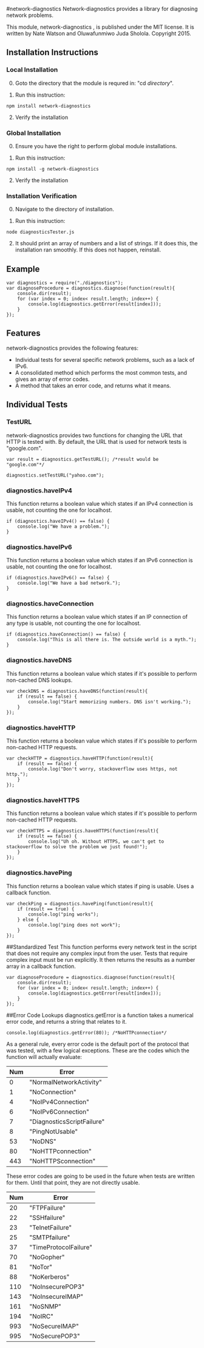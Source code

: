 #network-diagnostics
Network-diagnostics provides a library for diagnosing network problems.

This module, network-diagnostics , is published under the MIT license. It is written by Nate Watson and Oluwafunmiwo Juda Sholola. Copyright 2015.

## Installation Instructions

### Local Installation

0. Goto the directory that the module is requred in: "cd *directory*".

1. Run this instruction:

```
npm install network-diagnostics
```

2. Verify the installation

### Global Installation

0. Ensure you have the right to perform global module installations.

1. Run this instruction:

```
npm install -g network-diagnostics
```

2. Verify the installation

### Installation Verification

0. Navigate to the directory of installation.

1. Run this instruction:

```
node diagnosticsTester.js
```

2. It should print an array of numbers and a list of strings. If it does this, the installation ran smoothly. If this does not happen, reinstall.

## Example

```
var diagnostics = require("./diagnostics");
var diagnoseProcedure = diagnostics.diagnose(function(result){
	console.dir(result);
	for (var index = 0; index< result.length; index++) {
		console.log(diagnostics.getError(result[index]));
	}
});
```

## Features

network-diagnostics provides the following features:

* Individual tests for several specific network problems, such as a lack of IPv6.
* A consolidated method which performs the most common tests, and gives an array of error codes.
* A method that takes an error code, and returns what it means.

## Individual Tests
### TestURL

network-diagnostics provides two functions for changing the URL that HTTP is tested with. By default, the URL that is used for network tests is "google.com".

```
var result = diagnostics.getTestURL(); /*result would be "google.com"*/
```

```
diagnostics.setTestURL("yahoo.com");
```

### diagnostics.haveIPv4
This function returns a boolean value which states if an IPv4 connection is usable, not counting the one for localhost.
```
if (diagnostics.haveIPv4() == false) {
	console.log("We have a problem.");
}
```

### diagnostics.haveIPv6
This function returns a boolean value which states if an IPv6 connection is usable, not counting the one for localhost.
```
if (diagnostics.haveIPv6() == false) {
	console.log("We have a bad network.");
}
```

### diagnostics.haveConnection
This function returns a boolean value which states if an IP connection of any type is usable, not counting the one for localhost.
```
if (diagnostics.haveConnection() == false) {
	console.log("This is all there is. The outside world is a myth.");
}
```

### diagnostics.haveDNS
This function returns a boolean value which states if it's possible to perform non-cached DNS lookups.
```
var checkDNS = diagnostics.haveDNS(function(result){
	if (result == false) {
		console.log("Start memorizing numbers. DNS isn't working.");
	}
});
```

### diagnostics.haveHTTP
This function returns a boolean value which states if it's possible to perform non-cached HTTP requests.
```
var checkHTTP = diagnostics.haveHTTP(function(result){
	if (result == false) {
		console.log("Don't worry, stackoverflow uses https, not http.");
	}
});
```

### diagnostics.haveHTTPS
This function returns a boolean value which states if it's possible to perform non-cached HTTP requests.
```
var checkHTTPS = diagnostics.haveHTTPS(function(result){
	if (result == false) {
		console.log("Uh oh. Without HTTPS, we can't get to stackoverflow to solve the problem we just found!");
	}
});
```
### diagnostics.havePing
This function returns a boolean value which states if ping is usable. Uses a callback function.
```
var checkPing = diagnostics.havePing(function(result){
	if (result == true) {
		console.log("ping works");
	} else {
		console.log("ping does not work");
	}
});
```

##Standardized Test
This function performs every network test in the script that does not require any complex input from the user. Tests that require complex input must be run explicitly. It then returns the results as a number array in a callback function.

```
var diagnoseProcedure = diagnostics.diagnose(function(result){
	console.dir(result);
	for (var index = 0; index< result.length; index++) {
		console.log(diagnostics.getError(result[index]));
	}
});
```

##Error Code Lookups
diagnostics.getError is a function takes a numerical error code, and returns a string that relates to it.
```
console.log(diagnostics.getError(80)); /*NoHTTPconnection*/
```

As a general rule, every error code is the default port of the protocol that was tested, with a few logical exceptions. These are the codes which the function will actually evaluate:

| Num | Error                      |
|-----|----------------------------|
| 0   | "NormalNetworkActivity"    |
| 1   | "NoConnection"             |
| 4   | "NoIPv4Connection"         |
| 6   | "NoIPv6Connection"         |
| 7   | "DiagnosticsScriptFailure" |
| 8   | "PingNotUsable"            |
| 53  | "NoDNS"                    |
| 80  | "NoHTTPconnection"         |
| 443 | "NoHTTPSconnection"        |

These error codes are going to be used in the future when tests are written for them. Until that point, they are not directly usable.

| Num | Error                 |
|-----|-----------------------|
| 20  | "FTPFailure"          |
| 22  | "SSHfailure"          |
| 23  | "TelnetFailure"       |
| 25  | "SMTPfailure"         |
| 37  | "TimeProtocolFailure" |
| 70  | "NoGopher"            |
| 81  | "NoTor"               |
| 88  | "NoKerberos"          |
| 110 | "NoInsecurePOP3"      |
| 143 | "NoInsecureIMAP"      |
| 161 | "NoSNMP"              |
| 194 | "NoIRC"               |
| 993 | "NoSecureIMAP"        |
| 995 | "NoSecurePOP3"        |
